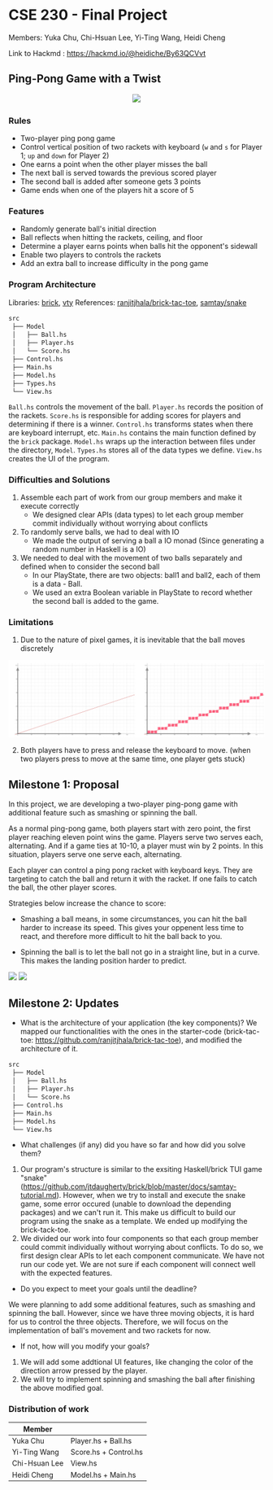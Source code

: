 # CSE 230 - Final Project

Members: Yuka Chu, Chi-Hsuan Lee, Yi-Ting Wang, Heidi Cheng

Link to Hackmd : https://hackmd.io/@heidiche/By63QCVvt

## Ping-Pong Game with a Twist
<p align="center">
  <img src="./img/ponggamedemo.gif"/>
</p>

### Rules
* Two-player ping pong game
* Control vertical position of two rackets with keyboard (`w` and `s` for Player 1; `up` and `down` for Player 2)
* One earns a point when the other player misses the ball
* The next ball is served towards the previous scored player
* The second ball is added after someone gets 3 points
* Game ends when one of the players hit a score of 5

### Features 
* Randomly generate ball's initial direction
* Ball reflects when hitting the rackets, ceiling, and floor
* Determine a player earns points when balls hit the opponent's sidewall 
* Enable two players to controls the rackets
* Add an extra ball to increase difficulty in the pong game


### Program Architecture
Libraries: [brick](https://hackage.haskell.org/package/brick), [vty](https://hackage.haskell.org/package/vty)
References: [ranjitjhala/brick-tac-toe](https://github.com/ranjitjhala/brick-tac-toe), [samtay/snake](https://github.com/samtay/snake)

```
src
 ├── Model 
 │   ├── Ball.hs
 │   ├── Player.hs
 │   └── Score.hs
 ├── Control.hs 
 ├── Main.hs
 ├── Model.hs
 ├── Types.hs
 └── View.hs
```
`Ball.hs` controls the movement of the ball.
`Player.hs` records the position of the rackets.
`Score.hs` is responsible for adding scores for players and determining if there is a winner.
`Control.hs` transforms states when there are keyboard interrupt, etc.
`Main.hs` contains the main function defined by the `brick` package.
`Model.hs` wraps up the interaction between files under the directory, `Model`.
`Types.hs` stores all of the data types we define.
`View.hs` creates the UI of the program.


### Difficulties and Solutions
1. Assemble each part of work from our group members and make it execute correctly
   - We designed clear APIs (data types) to let each group member commit individually without worrying about conflicts
2. To randomly serve balls, we had to deal with IO
   - We made the output of serving a ball a IO monad (Since generating a random number in Haskell is a IO)
3. We needed to deal with the movement of two balls separately and defined when to consider the second ball
   - In our PlayState, there are two objects: ball1 and ball2, each of them is a data - Ball.
   - We used an extra Boolean variable in PlayState to record whether the second ball is added to the game.

### Limitations
1. Due to the nature of pixel games, it is inevitable that the ball moves discretely
<p align="center">
  <img src="./img/ballmovement.png"/>
</p>

2. Both players have to press and release the keyboard to move.
   (when two players press to move at the same time, one player gets stuck)
## Milestone 1: Proposal
<p>
In this project, we are developing a two-player ping-pong game with additional feature such as smashing or spinning the ball.
    
As a normal ping-pong game, both players start with zero point, the first player reaching eleven point wins the game. Players serve two serves each, alternating. And if a game ties at 10-10, a player must win by 2 points. In this situation, players serve one serve each, alternating.
    
Each player can control a ping pong racket with keyboard keys. They are targeting to catch the ball and return it with the racket. If one fails to catch the ball, the other player scores.
    
Strategies below increase the chance to score:
- Smashing a ball means, in some circumstances, you can hit the ball harder to increase its speed. This gives your oppenent less time to react, and therefore more difficult to hit the ball back to you.

- Spinning the ball is to let the ball not go in a straight line, but in a curve. This makes the landing position harder to predict.
</p>

![](https://i.imgur.com/ogMj5VT.png)
![](https://i.imgur.com/okeCoQP.jpg)

## Milestone 2: Updates
* What is the architecture of your application (the key components)?
We mapped our functionalities with the ones in the starter-code (brick-tac-toe: https://github.com/ranjitjhala/brick-tac-toe), and modified the architecture of it.
```
src
 ├── Model 
 │   ├── Ball.hs
 │   ├── Player.hs
 │   └── Score.hs
 ├── Control.hs 
 ├── Main.hs
 ├── Model.hs
 └── View.hs
```
* What challenges (if any) did you have so far and how did you solve them?
1. Our program's structure is similar to the exsiting Haskell/brick TUI game "snake" (https://github.com/jtdaugherty/brick/blob/master/docs/samtay-tutorial.md). However, when we try to install and execute the snake game, some error occured (unable to download the depending packages) and we can't run it. This make us difficult to build our program using the snake as a template. We ended up modifying the brick-tack-toe.
2. We divided our work into four components so that each group member could commit individually without worrying about conflicts. To do so, we first design clear APIs to let each component communicate. We have not run our code yet. We are not sure if each component will connect well with the expected features.

* Do you expect to meet your goals until the deadline?

We were planning to add some additional features, such as smashing and spinning the ball. However, since we have three moving objects, it is hard for us to control the three objects. Therefore, we will focus on the implementation of ball's movement and two rackets for now.
* If not, how will you modify your goals?
1. We will add some addtional UI features, like changing the color of the direction arrow pressed by the player. 
2. We will try to implement spinning and smashing the ball after finishing the above modified goal. 

### Distribution of work

| Member |  |
| -------- | -------- |
| Yuka Chu    | Player.hs + Ball.hs   |
| Yi-Ting Wang     | Score.hs + Control.hs   |
| Chi-Hsuan Lee | View.hs |
| Heidi Cheng | Model.hs + Main.hs | 
